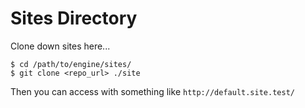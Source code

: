 # Sites Directory

Clone down sites here...

```
$ cd /path/to/engine/sites/
$ git clone <repo_url> ./site
```

Then you can access with something like `http://default.site.test/`